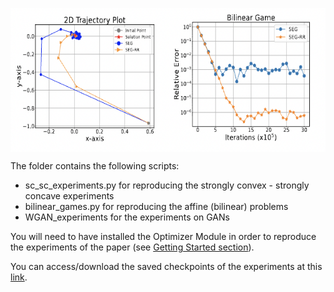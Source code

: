 <p align="center">
	<img src="plot_bilinear_game.png" alt="Logo" width="525" height="230" align="center">
</p>

The folder contains the following scripts:
- sc_sc_experiments.py for reproducing the strongly convex - strongly concave experiments
- bilinear_games.py for reproducing the affine (bilinear) problems 
- WGAN_experiments for the experiments on GANs

You will need to have installed the Optimizer Module in order to reproduce the experiments of the paper (see [Getting Started section](https://github.com/emmanouilidisk/Stochastic-ExtraGradient-with-Random-Reshuffling/tree/main)).

You can access/download the saved checkpoints of the experiments at this [link](https://drive.google.com/file/d/1r5Ikd6f6y560Hn196NdCT6tYcgNcKXYA/view?usp=sharing). 
